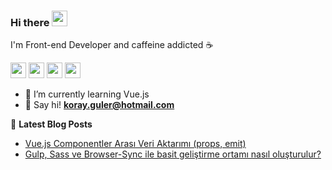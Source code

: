 ### Hi there <a href="https://www.gautamkrishnar.com/"><img src="https://media.giphy.com/media/hvRJCLFzcasrR4ia7z/giphy.gif" width="25px"></a>
I'm Front-end Developer and caffeine addicted :coffee:

<p><a href="https://www.twitter.com/daxssh" target="_blank"><img src="https://img.shields.io/badge/twitter-%231DA1F2.svg?&style=for-the-badge&logo=twitter&logoColor=white" height=25></a> <a href="https://www.linkedin.com/in/koray-guler" target="_blank"><img src="https://img.shields.io/badge/linkedin-%230077B5.svg?&style=for-the-badge&logo=linkedin&logoColor=white" height=25></a> <a href="https://medium.com/@korayguler" target="_blank"><img src="https://img.shields.io/badge/medium-%2312100E.svg?&style=for-the-badge&logo=medium&logoColor=white" height=25></a>
<a href="https://medium.com/@korayguler" target="_blank"><img src="https://visitor-badge.laobi.icu/badge?page_id=korayguler" height=25/> </a></p>
<p>
<!--
- :bowtie: I’m currently working on theINDUSTRY
<a href="https://www.instagram.com/koative/"><img src="https://img.shields.io/badge/instagram-%23E4405F.svg?&style=for-the-badge&logo=instagram&logoColor=white" height=25></a> 
-->

- :dart: I’m currently learning Vue.js
- :email: Say hi! <b><a href="mailto:koray.guler@hotmail.com">koray.guler@hotmail.com</a></b>

📕 **Latest Blog Posts**
- [Vue.js Componentler Arası Veri Aktarımı (props, emit)](https://korayguler.medium.com/gulp-sass-ve-browser-sync-ile-basit-geli%C5%9Ftirme-ortam%C4%B1-nas%C4%B1l-olu%C5%9Fturulur-99bb73fa097a)
- [Gulp, Sass ve Browser-Sync ile basit geliştirme ortamı nasıl oluşturulur?](https://korayguler.medium.com/vue-js-componentler-aras%C4%B1-veri-aktar%C4%B1m%C4%B1-props-emit-f228a6ad7223)

